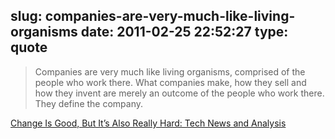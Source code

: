slug: companies-are-very-much-like-living-organisms
date: 2011-02-25 22:52:27
type: quote
---

> Companies are very much like living organisms, comprised of the people who work there. What companies make, how they sell and how they invent are merely an outcome of the people who work there. They define the company.

[Change Is Good, But It’s Also Really Hard: Tech News and Analysis](http://gigaom.com/2011/02/10/corporate-dna/)
